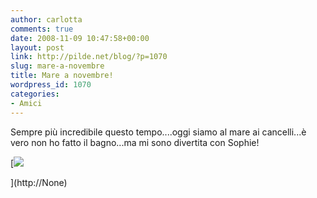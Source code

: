 ```yaml
---
author: carlotta
comments: true
date: 2008-11-09 10:47:58+00:00
layout: post
link: http://pilde.net/blog/?p=1070
slug: mare-a-novembre
title: Mare a novembre!
wordpress_id: 1070
categories:
- Amici
---
```


Sempre più incredibile questo tempo....oggi siamo al mare ai cancelli...è vero non ho fatto il bagno...ma mi sono divertita con Sophie!

[![](http://pilde.net/blog/wp-content/uploads/2008/11/mare_comics.jpg)


](http://None)



